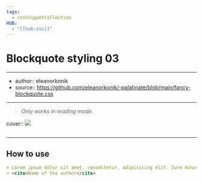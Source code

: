 ```yaml
---
tags:
  - cssSnippetCollection 
HUB:
  - "[[hub-css]]"
---
```

# Blockquote styling 03

---

- author:: eleanorkonik
- source:: https://github.com/eleanorkonik/-palatinate/blob/main/fancy-blockquote.css

---

> _Only works in reading mode._

cover:: ![](https://i.imgur.com/vxLR98e.png)

```css

```

---

## How to use

```md
> Lorem ipsum dolor sit amet, consectetur, adipisicing elit. Iure minus voluptates illum aspernatur officia vel officiis, et quis qui. Enim omnis officia sunt consectetur obcaecati repudiandae! Numquam, voluptas at, ab officiis recusandae, dolorum inventore quod iste cumque explicabo dicta quidem accusantium velit odit deleniti, ipsum commodi?
> <cite>Name of the author</cite>
```
